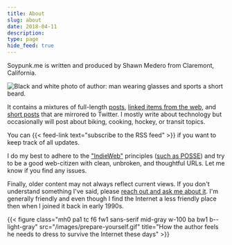 ```yaml
---
title: About
slug: about
date: 2018-04-11
description: 
type: page
hide_feed: true
---
```

Soypunk.me is written and produced by Shawn Medero from Claremont, California.

![Black and white photo of author: man wearing glasses and sports a short beard.](/images/bw-photo-avatar.jpg)

It contains a mixtures of full-length [posts][1], [linked items from the web][2], and [short posts][3] that are mirrored to Twitter. I mostly write about technology but occasionally will post about biking, cooking, hockey, or transit topics.

You can {{< feed-link text="subscribe to the RSS feed" >}} if you want to keep track of all updates.

I do my best to adhere to the ["IndieWeb"][4] principles ([such as POSSE][6]) and try to be a good web-citizen with clean, unbroken, and thoughtful URLs. Let me know if you find any issues.

Finally, older content may not always reflect current views. If you don't understand something I've said, please [reach out and ask me about it][5]. I'm generally friendly and even though I find the Internet a less friendly place then when I joined it back in early 1990s.

{{< figure class="mh0 pa1 tc f6 fw1 sans-serif mid-gray w-100 ba bw1 b--light-gray" src="/images/prepare-yourself.gif" title="How the author feels he needs to dress to survive the Internet these days" >}}

[1]: /posts/
[2]: /links/
[3]: /minis/
[4]: https://indieweb.org
[5]: /contact/
[6]: /posts/2017/09/25/what-the-hell-is-a-posse/
